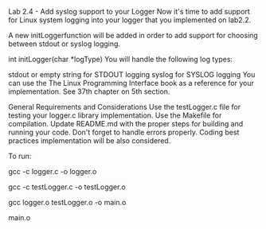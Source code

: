 Lab 2.4 - Add syslog support to your Logger
Now it's time to add support for Linux system logging into your logger that you implemented on lab2.2.

A new initLoggerfunction will be added in order to add support for choosing between stdout or syslog logging.

int initLogger(char *logType)
You will handle the following log types:

stdout or empty string for STDOUT logging
syslog for SYSLOG logging
You can use the The Linux Programming Interface book as a reference for your implementation. See 37th chapter on 5th section.

General Requirements and Considerations
Use the testLogger.c file for testing your logger.c library implementation.
Use the Makefile for compilation.
Update README.md with the proper steps for building and running your code.
Don't forget to handle errors properly.
Coding best practices implementation will be also considered.

To run:

gcc -c logger.c -o logger.o

gcc -c testLogger.c -o testLogger.o

gcc logger.o testLogger.o -o main.o

main.o
